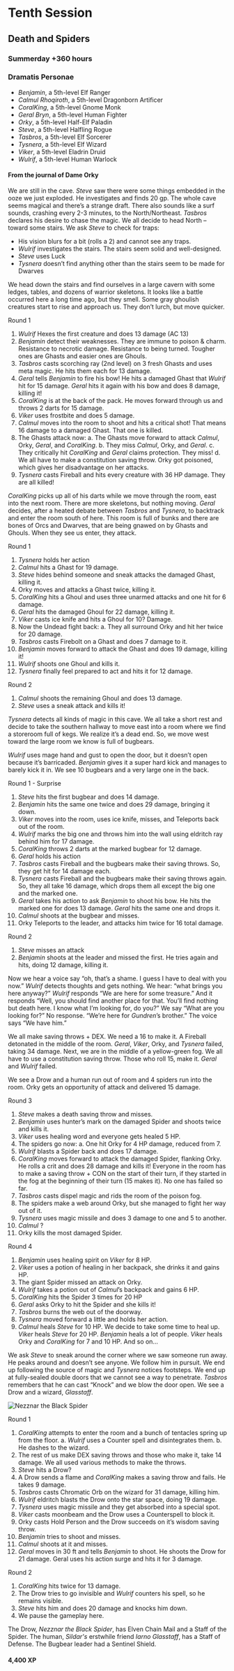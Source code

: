 # Tenth Session

## Death and Spiders

### Summerday +360 hours

### Dramatis Personae

- *Benjamin*, a 5th-level Elf Ranger
- *Calmul Rhoqiroth*, a 5th-level Dragonborn Artificer
- *CoralKing*, a 5th-level Gnome Monk
- *Geral Bryn*, a 5th-level Human Fighter
- *Orky*, a 5th-level Half-Elf Paladin
- *Steve*, a 5th-level Halfling Rogue
- *Tasbros*, a 5th-level Elf Sorcerer
- *Tysnera*, a 5th-level Elf Wizard
- *Viker*, a 5th-level Eladrin Druid
- *Wulrif*, a 5th-level Human Warlock

#### From the journal of Dame Orky

We are still in the cave. *Steve* saw there were some things embedded in the ooze we just exploded. He investigates and finds 20 gp. The whole cave seems magical and there’s a strange draft. There also sounds like a surf sounds, crashing every 2-3 minutes, to the North/Northeast. *Tasbros* declares his desire to chase the magic. We all decide to head North – toward some stairs. We ask *Steve* to check for traps:

- His vision blurs for a bit (rolls a 2) and cannot see any traps.
- *Wulrif* investigates the stairs. The stairs seem solid and well-designed.
- *Steve* uses Luck
- *Tysnera* doesn’t find anything other than the stairs seem to be made for Dwarves

We head down the stairs and find ourselves in a large cavern with some ledges, tables, and dozens of warrior skeletons. It looks like a battle occurred here a long time ago, but they smell. Some gray ghoulish creatures start to rise and approach us. They don’t lurch, but move quicker.

Round 1

1. *Wulrif* Hexes the first creature and does 13 damage (AC 13)
2. *Benjamin* detect their weaknesses. They are immune to poison & charm. Resistance to necrotic damage. Resistance to being turned. Tougher ones are Ghasts and easier ones are Ghouls.
3. *Tasbros* casts scorching ray (2nd level) on 3 fresh Ghasts and uses meta magic. He hits them each for 13 damage.
4. *Geral* tells *Benjamin* to fire his bow! He hits a damaged Ghast that *Wulrif* hit for 15 damage. *Geral* hits it again with his bow and does 8 damage, killing it!
5. *CoralKing* is at the back of the pack. He moves forward through us and throws 2 darts for 15 damage.
6. *Viker* uses frostbite and does 5 damage.
7. *Calmul* moves into the room to shoot and hits a critical shot! That means 16 damage to a damaged Ghast. That one is killed.
8. The Ghasts attack now:
a. The Ghasts move forward to attack *Calmul*, Orky, *Geral*, and *CoralKing*.
b. They miss *Calmul*, Orky, and *Geral*.
c. They critically hit *CoralKing* and *Geral* claims protection. They miss!
d. We all have to make a constitution saving throw. Orky got poisoned, which gives her disadvantage on her attacks.
9. *Tysnera* casts Fireball and hits every creature with 36 HP damage. They are all killed!

*CoralKing* picks up all of his darts while we move through the room, east into the next room. There are more skeletons, but nothing moving. *Geral* decides, after a heated debate between *Tasbros* and *Tysnera*, to backtrack and enter the room south of here. This room is full of bunks and there are bones of Orcs and Dwarves, that are being gnawed on by Ghasts and Ghouls. When they see us enter, they attack.

Round 1

1. *Tysnera* holds her action
2. *Calmul* hits a Ghast for 19 damage.
3. *Steve* hides behind someone and sneak attacks the damaged Ghast, killing it.
4. Orky moves and attacks a Ghast twice, killing it.
5. *CoralKing* hits a Ghoul and uses three unarmed attacks and one hit for 6 damage.
6. *Geral* hits the damaged Ghoul for 22 damage, killing it.
7. *Viker* casts ice knife and hits a Ghoul for 10? Damage.
8. Now the Undead fight back:
a. They all surround Orky and hit her twice for 20 damage.
9. *Tasbros* casts Firebolt on a Ghast and does 7 damage to it.
10. *Benjamin* moves forward to attack the Ghast and does 19 damage, killing it!
11. *Wulrif* shoots one Ghoul and kills it.
12. *Tysnera* finally feel prepared to act and hits it for 12 damage.

Round 2

1. *Calmul* shoots the remaining Ghoul and does 13 damage.
2. *Steve* uses a sneak attack and kills it!

*Tysnera* detects all kinds of magic in this cave. We all take a short rest and decide to take the southern hallway to move east into a room where we find a storeroom full of kegs. We realize it’s a dead end. So, we move west toward the large room we know is full of bugbears.

*Wulrif* uses mage hand and gust to open the door, but it doesn’t open because it’s barricaded. *Benjamin* gives it a super hard kick and manages to barely kick it in. We see 10 bugbears and a very large one in the back.

Round 1 - Surprise

1. *Steve* hits the first bugbear and does 14 damage.
2. *Benjamin* hits the same one twice and does 29 damage, bringing it down.
3. *Viker* moves into the room, uses ice knife, misses, and Teleports back out of the room.
4. *Wulrif* marks the big one and throws him into the wall using eldritch ray behind him for 17 damage.
5. *CoralKing* throws 2 darts at the marked bugbear for 12 damage.
6. *Geral* holds his action
7. *Tasbros* casts Fireball and the bugbears make their saving throws. So, they get hit for 14 damage each.
8. *Tysnera* casts Fireball and the bugbears make their saving throws again. So, they all take 16 damage, which drops them all except the big one and the marked one.
9. *Geral* takes his action to ask *Benjamin* to shoot his bow. He hits the marked one for does 13 damage. *Geral* hits the same one and drops it.
10. *Calmul* shoots at the bugbear and misses.
11. Orky Teleports to the leader, and attacks him twice for 16 total damage.

Round 2

1. *Steve* misses an attack
2. *Benjamin* shoots at the leader and missed the first. He tries again and hits, doing 12 damage, killing it.

Now we hear a voice say “oh, that’s a shame. I guess I have to deal with you now.” *Wulrif* detects thoughts and gets nothing. We hear: “what brings you here anyway?” *Wulrif* responds “We are here for some treasure.” And it responds “Well, you should find another place for that. You’ll find nothing but death here. I know what I’m looking for, do you?” We say “What are you looking for?” No response. “We’re here for *Gundren*’s brother.” The voice says “We have him.”

We all make saving throws + DEX. We need a 16 to make it. A Fireball detonated in the middle of the room. *Geral*, *Viker*, Orky,  and *Tysnera* failed, taking 34 damage. Next, we are in the middle of a yellow-green fog. We all have to use a constitution saving throw. Those who roll 15, make it. *Geral* and *Wulrif* failed.

We see a Drow and a human run out of room and 4 spiders run into the room. Orky gets an opportunity of attack and delivered 15 damage.

Round 3

1. *Steve* makes a death saving throw and misses.
2. *Benjamin* uses hunter’s mark on the damaged Spider and shoots twice and kills it.
3. *Viker* uses healing word and everyone gets healed 5 HP.
4. The spiders go now:
a. One hit Orky for 4 HP damage, reduced from 7.
5. *Wulrif* blasts a Spider back and does 17 damage.
6. *CoralKing* moves forward to attack the damaged Spider, flanking Orky. He rolls a crit and does 28 damage and kills it!
Everyone in the room has to make a saving throw + CON on the start of their turn, if they started in the fog at the beginning of their turn (15 makes it). No one has failed so far.
7. *Tasbros* casts dispel magic and rids the room of the poison fog.
8. The spiders make a web around Orky, but she managed to fight her way out of it.
9. *Tysnera* uses magic missile and does 3 damage to one and 5 to another.
10. *Calmul* ?
11. Orky kills the most damaged Spider.

Round 4

1. *Benjamin* uses healing spirit on *Viker* for 8 HP.
2. *Viker* uses a potion of healing in her backpack, she drinks it and gains HP.
3. The giant Spider missed an attack on Orky.
4. *Wulrif* takes a potion out of *Calmul*’s backpack and gains 6 HP.
5. *CoralKing* hits the Spider 3 times for 20 HP
6. *Geral* asks Orky to hit the Spider and she kills it!
7. *Tasbros* burns the web out of the doorway.
8. *Tysnera* moved forward a little and holds her action.
9. *Calmul* heals *Steve* for 10 HP.
We decide to take some time to heal up. *Viker* heals *Steve* for 20 HP. *Benjamin* heals a lot of people. *Viker* heals Orky and *CoralKing* for 7 and 10 HP. And so on…

We ask *Steve* to sneak around the corner where we saw someone run away. He peaks around and doesn’t see anyone. We follow him in pursuit. We end up following the source of magic and *Tysnera* notices footsteps. We end up at fully-sealed double doors that we cannot see a way to penetrate. *Tasbros* remembers that he can cast “Knock” and we blow the door open. We see a Drow and a wizard, *Glasstaff*.

![Nezznar the Black Spider](images/Nezznar.png)

Round 1

1. *CoralKing* attempts to enter the room and a bunch of tentacles spring up from the floor.
a. *Wulrif* uses a Counter spell and disintegrates them.
b. He dashes to the wizard.
2. The rest of us make DEX saving throws and those who make it, take 14 damage. We all used various methods to make the throws.
3. *Steve* hits a Drow?
4. A Drow sends a flame and *CoralKing* makes a saving throw and fails. He takes 9 damage.
5. *Tasbros* casts Chromatic Orb on the wizard for 31 damage, killing him.
6. *Wulrif* eldritch blasts the Drow onto the star space, doing 19 damage.
7. *Tysnera* uses magic missile and they get absorbed into a special spot.
8. *Viker* casts moonbeam and the Drow uses a Counterspell to block it.
9. Orky casts Hold Person and the Drow succeeds on it’s wisdom saving throw.
10. *Benjamin* tries to shoot and misses.
11. *Calmul* shoots at it and misses.
12. *Geral* moves in 30 ft and tells *Benjamin* to shoot. He shoots the Drow for 21 damage. Geral uses his action surge and hits it for 3 damage.

Round 2

1. *CoralKing* hits twice for 13 damage.
2. The Drow tries to go invisible and *Wulrif* counters his spell, so he remains visible.
3. *Steve* hits him and does 20 damage and knocks him down.
4. We pause the gameplay here.

The Drow, *Nezznar the Black Spider*, has Elven Chain Mail and a Staff of the Spider. The human, *Sildar's* erstwhile friend *Iarno Glasstaff*, has a Staff of Defense. The Bugbear leader had a Sentinel Shield.

#### 4,400 XP
